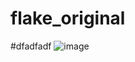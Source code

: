 # flake_original
#dfadfadf
![image](https://user-images.githubusercontent.com/60740824/213440911-5cc34787-db49-4c1a-8d55-526bf349a5fa.png)
